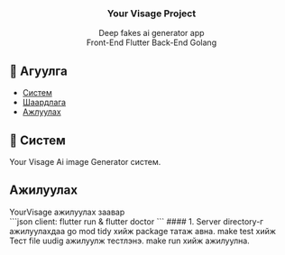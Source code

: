 <h3 align="center"> Your Visage Project </h3>

<p align="center"> Deep fakes ai generator app <br> Front-End Flutter Back-End Golang </p>


## 📝 Агуулга

- [Систем](#about)
- [Шаардлага](#getting_started)
- [Ажлуулах](#run)


## 🧐 Систем <a name = "about"></a>

Your Visage Ai image Generator систем.


## Ажилуулах <a name = "run"></a>
<detials>
	<summary>YourVisage ажилуулах заавар</summary>
```json
client: flutter run & flutter doctor 
```
#### 1. Server directory-г ажилуулахдаа 
go mod tidy хийж package татаж авна.
make test хийж Тест file uudig ажилуулж тестлэнэ.
make run хийж ажилуулна.
</detials>
